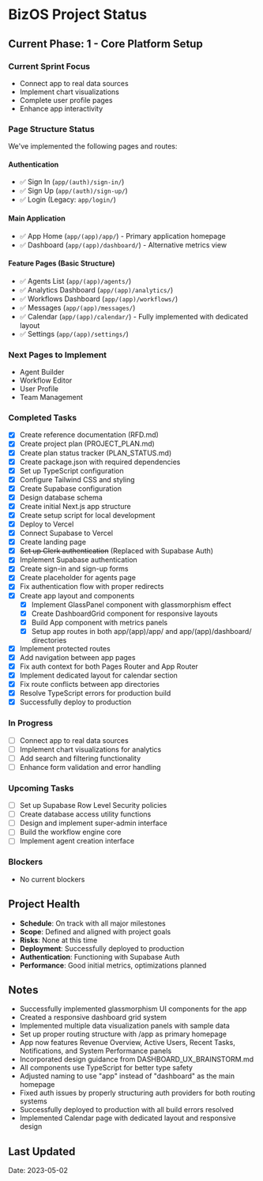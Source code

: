 # BizOS Project Status

## Current Phase: 1 - Core Platform Setup

### Current Sprint Focus
- Connect app to real data sources
- Implement chart visualizations
- Complete user profile pages
- Enhance app interactivity

### Page Structure Status
We've implemented the following pages and routes:

#### Authentication
- ✅ Sign In (`app/(auth)/sign-in/`)
- ✅ Sign Up (`app/(auth)/sign-up/`)
- ✅ Login (Legacy: `app/login/`)

#### Main Application
- ✅ App Home (`app/(app)/app/`) - Primary application homepage
- ✅ Dashboard (`app/(app)/dashboard/`) - Alternative metrics view

#### Feature Pages (Basic Structure)
- ✅ Agents List (`app/(app)/agents/`)
- ✅ Analytics Dashboard (`app/(app)/analytics/`)
- ✅ Workflows Dashboard (`app/(app)/workflows/`)
- ✅ Messages (`app/(app)/messages/`)
- ✅ Calendar (`app/(app)/calendar/`) - Fully implemented with dedicated layout
- ✅ Settings (`app/(app)/settings/`)

### Next Pages to Implement
- Agent Builder
- Workflow Editor
- User Profile
- Team Management

### Completed Tasks
- [x] Create reference documentation (RFD.md)
- [x] Create project plan (PROJECT_PLAN.md)
- [x] Create plan status tracker (PLAN_STATUS.md)
- [x] Create package.json with required dependencies
- [x] Set up TypeScript configuration
- [x] Configure Tailwind CSS and styling
- [x] Create Supabase configuration
- [x] Design database schema
- [x] Create initial Next.js app structure
- [x] Create setup script for local development
- [x] Deploy to Vercel
- [x] Connect Supabase to Vercel
- [x] Create landing page
- [x] ~~Set up Clerk authentication~~ (Replaced with Supabase Auth)
- [x] Implement Supabase authentication
- [x] Create sign-in and sign-up forms
- [x] Create placeholder for agents page
- [x] Fix authentication flow with proper redirects
- [x] Create app layout and components
  - [x] Implement GlassPanel component with glassmorphism effect
  - [x] Create DashboardGrid component for responsive layouts
  - [x] Build App component with metrics panels
  - [x] Setup app routes in both app/(app)/app/ and app/(app)/dashboard/ directories
- [x] Implement protected routes
- [x] Add navigation between app pages
- [x] Fix auth context for both Pages Router and App Router
- [x] Implement dedicated layout for calendar section
- [x] Fix route conflicts between app directories
- [x] Resolve TypeScript errors for production build
- [x] Successfully deploy to production

### In Progress
- [ ] Connect app to real data sources
- [ ] Implement chart visualizations for analytics
- [ ] Add search and filtering functionality
- [ ] Enhance form validation and error handling

### Upcoming Tasks
- [ ] Set up Supabase Row Level Security policies
- [ ] Create database access utility functions
- [ ] Design and implement super-admin interface
- [ ] Build the workflow engine core
- [ ] Implement agent creation interface

### Blockers
- No current blockers

## Project Health
- **Schedule**: On track with all major milestones
- **Scope**: Defined and aligned with project goals
- **Risks**: None at this time
- **Deployment**: Successfully deployed to production
- **Authentication**: Functioning with Supabase Auth
- **Performance**: Good initial metrics, optimizations planned

## Notes
- Successfully implemented glassmorphism UI components for the app
- Created a responsive dashboard grid system
- Implemented multiple data visualization panels with sample data
- Set up proper routing structure with /app as primary homepage
- App now features Revenue Overview, Active Users, Recent Tasks, Notifications, and System Performance panels
- Incorporated design guidance from DASHBOARD_UX_BRAINSTORM.md
- All components use TypeScript for better type safety
- Adjusted naming to use "app" instead of "dashboard" as the main homepage
- Fixed auth issues by properly structuring auth providers for both routing systems
- Successfully deployed to production with all build errors resolved
- Implemented Calendar page with dedicated layout and responsive design

## Last Updated
<!-- Will be updated with each status change -->
Date: 2023-05-02 